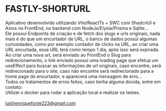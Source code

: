# FASTLY-SHORTURL

Aplicativo desenvolvido utilizando Vite/ReactTs + SWC com ShadcnUI e Axios no FrontEnd, no backend com NodeJs/Elysia/Prisma e Sqlite... 
<br/>
Ele possui Endpoints de criação e de fetch dos slugs e urls originais, nada mais é do que um encurtador de URL, o banco de dados possui algumas curiosidades, como por exemplo contador de clicks na URL, ao criar uma URL encurtada, essa URL terá como tempo 1 dia, após isso será expirada.
<br/>
Ao criar uma nova url, será enviado ao FrontEnd o Slug para redirecionamento, o link enviado possui uma loading page que efetua um useEffect para buscar as informações de url originais, caso encontre, será redirecionado para o site, caso não encontre será redirecionado para a home page do encurtador, e aparecerá uma mensagem de erro...
<br/>
Todos os tratamentos de erros feitos, caso tenha alguma dúvida, entre em contato:
<br/>
Utilizei o docker para rodar a aplicação local e realizar os testes.
<br/>
<br/>
luishenriquefonte223@gmail.com
